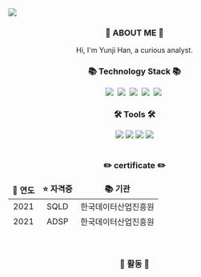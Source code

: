 <img src="https://capsule-render.vercel.app/api?type=SHARK&color=FCB6D0&height=120&section=header&fontSize=90" />

<h3 align="center"> 👋 ABOUT ME 👋 </h3>
<p align="center">
Hi, I'm Yunji Han, a curious analyst.


</div>

<h3 align="center">📚 Technology Stack 📚</h3>

<p align="center">
  <img src="https://img.shields.io/badge/-Python-3776AB?&logo=python&logoColor=white"/>&nbsp
  <img src="https://img.shields.io/badge/-MySQL-4479A1?&logo=mysql&logoColor=white"/>&nbsp
  <img src="https://img.shields.io/badge/-R-276DC3?&logo=R&logoColor=white"/>&nbsp
  <img src="https://img.shields.io/badge/-Pandas-150458?&logo=Pandas&logoColor=white"/>&nbsp
  <img src="https://img.shields.io/badge/-Pytorch-EE4C2C?&logo=PyTorch&logoColor=white"/>&nbsp

</div>
<br>
<h3 align="center">🛠 Tools 🛠</h3>
</div>


<div align=center>
  <img src="https://img.shields.io/badge/GitHub-181717?logo=GitHub&logoColor=white" />
  <img src="https://img.shields.io/badge/GoogleColab-F9AB00?logo=GoogleColab&logoColor=white" />
  <img src="https://img.shields.io/badge/VisualStudioCode-007ACC?logo=visualstudiocode&logoColor=white" />
  <img src="https://img.shields.io/badge/Jupyter-F37626?logo=jupyter&logoColor=white" />

</div>
<br>
<h3 align="center">✏️ certificate ✏️</h3>
</div>

<table>
  <thead align="center">
    <tr border: none;>
      <td><b>🎁 연도</b></td>
      <td><b>⭐ 자격증</b></td>
      <td><b>📚 기관</b></td>
    </tr>
  </thead>
  <tbody>
    <tr>
    <thead align="center">
      <td>2021</b></a></td>
      <td>SQLD</td>
      <td>한국데이터산업진흥원</td>
    </tr>
	        <tr>
      <td>2021</b></a></td>
      <td>ADSP</td>
      <td>한국데이터산업진흥원</td>
    </tr>
    </thead>       
  </tbody>
</table>

</div>
<br>
<h3 align="center"> 🧸 활동 🧸</h3>
</div>
